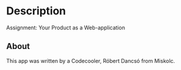 # Description

Assignment: Your Product as a Web-application

## About

This app was written by a Codecooler, Róbert Dancsó from Miskolc.
